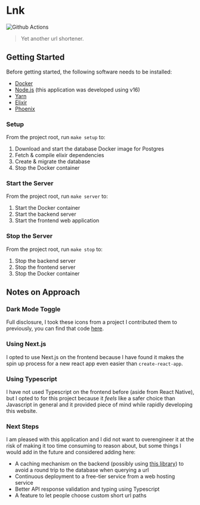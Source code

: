# Lnk
![Github Actions](https://github.com/kinson/LnK/actions/workflows/ci.yml/badge.svg)
>Yet another url shortener.

## Getting Started

Before getting started, the following software needs to be installed:
* [Docker](https://docs.docker.com/get-docker/)
* [Node.js](https://nodejs.org/en/download/) (this application was developed using v16)
* [Yarn](https://classic.yarnpkg.com/en/docs/install)
* [Elixir](https://elixir-lang.org/install.html)
* [Phoenix](https://hexdocs.pm/phoenix/installation.html)

### Setup
From the project root, run `make setup` to:
1) Download and start the database Docker image for Postgres
2) Fetch & compile elixir dependencies
3) Create & migrate the database
4) Stop the Docker container

### Start the Server
From the project root, run `make server` to:
1) Start the Docker container
2) Start the backend server
3) Start the frontend web application

### Stop the Server
From the project root, run `make stop` to:
1) Stop the backend server
2) Stop the frontend server
3) Stop the Docker container

## Notes on Approach

### Dark Mode Toggle

Full disclosure, I took these icons from a project I contributed them to previously, you can find that code [here](https://github.com/elixirschool/school_house/blob/master/lib/school_house_web/templates/layout/_dark_mode_toggle.html.leex).

### Using Next.js

I opted to use Next.js on the frontend because I have found it makes the spin up process for a new react app even easier than `create-react-app`.

### Using Typescript

I have not used Typescript on the frontend before (aside from React Native), but I opted to for this project because it _feels_ like a safer choice than Javascript in general and it provided piece of mind while rapidly developing this website.

### Next Steps
I am pleased with this application and I did not want to overengineer it at the risk of making it too time consuming to reason about, but some things I would add in the future and considered adding here:
* A caching mechanism on the backend (possibly using [this library](https://github.com/kinson/fiat)) to avoid a round trip to the database when querying a url
* Continuous deployment to a free-tier service from a web hosting service
* Better API response validation and typing using Typescript
* A feature to let people choose custom short url paths
